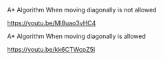 A* Algorithm When moving diagonally is not allowed

https://youtu.be/Ml8uao3vHC4


A* Algorithm When moving diagonally is allowed

https://youtu.be/kk6CTWcpZ5I


